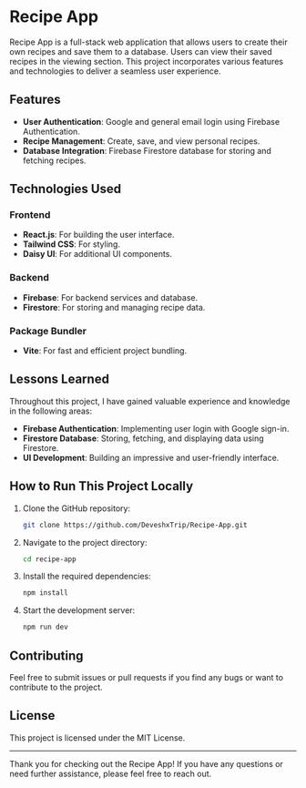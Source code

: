 # Recipe App

Recipe App is a full-stack web application that allows users to create their own recipes and save them to a database. Users can view their saved recipes in the viewing section. This project incorporates various features and technologies to deliver a seamless user experience.

## Features

- **User Authentication**: Google and general email login using Firebase Authentication.
- **Recipe Management**: Create, save, and view personal recipes.
- **Database Integration**: Firebase Firestore database for storing and fetching recipes.

## Technologies Used

### Frontend
- **React.js**: For building the user interface.
- **Tailwind CSS**: For styling.
- **Daisy UI**: For additional UI components.

### Backend
- **Firebase**: For backend services and database.
- **Firestore**: For storing and managing recipe data.

### Package Bundler
- **Vite**: For fast and efficient project bundling.

## Lessons Learned

Throughout this project, I have gained valuable experience and knowledge in the following areas:

- **Firebase Authentication**: Implementing user login with Google sign-in.
- **Firestore Database**: Storing, fetching, and displaying data using Firestore.
- **UI Development**: Building an impressive and user-friendly interface.

## How to Run This Project Locally

1. Clone the GitHub repository:
    ```bash
    git clone https://github.com/DeveshxTrip/Recipe-App.git
    ```

2. Navigate to the project directory:
    ```bash
    cd recipe-app
    ```

3. Install the required dependencies:
    ```bash
    npm install
    ```

4. Start the development server:
    ```bash
    npm run dev
    ```

## Contributing

Feel free to submit issues or pull requests if you find any bugs or want to contribute to the project.

## License

This project is licensed under the MIT License.

---

Thank you for checking out the Recipe App! If you have any questions or need further assistance, please feel free to reach out.
